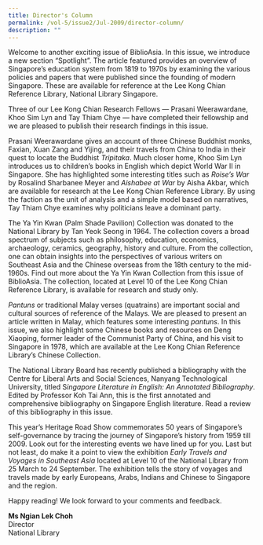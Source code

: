 ```yaml
---
title: Director's Column
permalink: /vol-5/issue2/Jul-2009/director-column/
description: ""
---
```

Welcome to another exciting issue of BiblioAsia. In this issue, we introduce a new section “Spotlight”. The article featured provides an overview of Singapore’s education system from 1819 to 1970s by examining the various policies and papers that were published since the founding of modern Singapore. These are available for reference at the Lee Kong Chian Reference Library, National Library Singapore.

Three of our Lee Kong Chian Research Fellows — Prasani Weerawardane, Khoo Sim Lyn and Tay Thiam Chye — have completed their fellowship and we are pleased to publish their research findings in this issue.

Prasani Weerawardane gives an account of three Chinese Buddhist monks, Faxian, Xuan Zang and Yijing, and their travels from China to India in their quest to locate the Buddhist *Tripitaka*. Much closer home, Khoo Sim Lyn introduces us to children’s books in English which depict World War II in Singapore. She has highlighted some interesting titles such as *Roise’s War* by Rosalind Sharbanee Meyer and *Aishabee at War* by Aisha Akbar, which are available for research at the Lee Kong Chian Reference Library. By using the faction as the unit of analysis and a simple model based on narratives, Tay Thiam Chye examines why politicians leave a dominant party.

The Ya Yin Kwan (Palm Shade Pavilion) Collection was donated to the National Library by Tan Yeok Seong in 1964. The collection covers a broad spectrum of subjects such as philosophy, education, economics, archaeology, ceramics, geography, history and culture. From the collection, one can obtain insights into the perspectives of various writers on Southeast Asia and the Chinese overseas from the 18th century to the mid-1960s. Find out more about the Ya Yin Kwan Collection from this issue of BiblioAsia. The collection, located at Level 10 of the Lee Kong Chian Reference Library, is available for research and study only.

*Pantuns* or traditional Malay verses (quatrains) are important social and cultural sources of reference of the Malays. We are pleased to present an article written in Malay, which features some interesting *pantuns*. In this issue, we also highlight some Chinese books and resources on Deng Xiaoping, former leader of the Communist Party of China, and his visit to Singapore in 1978, which are available at the Lee Kong Chian Reference Library’s Chinese Collection.

The National Library Board has recently published a bibliography with the Centre for Liberal Arts and Social Sciences, Nanyang Technological University, titled S*ingapore Literature in English: An Annotated Bibliography*. Edited by Professor Koh Tai Ann, this is the first annotated and comprehensive bibliography on Singapore English literature. Read a review of this bibliography in this issue.

This year’s Heritage Road Show commemorates 50 years of Singapore’s self-governance by tracing the journey of Singapore’s history from 1959 till 2009. Look out for the interesting events we have lined up for you. Last but not least, do make it a point to view the exhibition *Early Travels and Voyages in Southeast Asia* located at Level 10 of the National Library from 25 March to 24 September. The exhibition tells the story of voyages and travels made by early Europeans, Arabs, Indians and Chinese to Singapore and the region.

Happy reading! We look forward to your comments and feedback.

<b>Ms Ngian Lek Choh</b> <br> Director  <br>National Library





